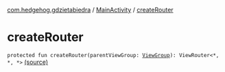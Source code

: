 [com.hedgehog.gdzietabiedra](../index.md) / [MainActivity](index.md) / [createRouter](./create-router.md)

# createRouter

`protected fun createRouter(parentViewGroup: `[`ViewGroup`](https://developer.android.com/reference/android/view/ViewGroup.html)`): ViewRouter<*, *, *>` [(source)](https://github.com/asvid/GdzieTaBiedra/tree/master/app/src/main/java/com/hedgehog/gdzietabiedra/MainActivity.kt#L31)